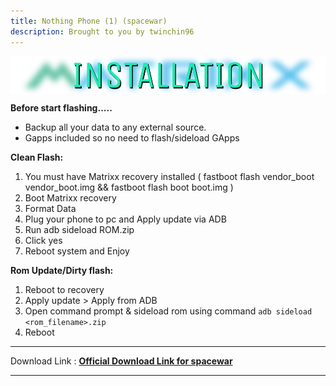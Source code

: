 ```yaml
---
title: Nothing Phone (1) (spacewar)
description: Brought to you by twinchin96
---
```

<a href="#"><img align="center" img src="/assets/installation.png" /></a>

**Before start flashing.....**
- Backup all your data to any external source. 
- Gapps included so no need to flash/sideload GApps

**Clean Flash:**
1. You must have Matrixx recovery installed ( fastboot flash vendor_boot vendor_boot.img && fastboot flash boot boot.img )
2. Boot Matrixx recovery
3. Format Data
4. Plug your phone to pc and Apply update via ADB
5. Run adb sideload ROM.zip
6. Click yes
7. Reboot system and Enjoy

**Rom Update/Dirty flash:**
1. Reboot to recovery
2. Apply update > Apply from ADB
3. Open command prompt & sideload rom using command ```adb sideload <rom_filename>.zip```
4. Reboot

----
Download Link : [**Official Download Link for spacewar**](https://sourceforge.net/projects/projectmatrixx/files/Android-14/spacewar/)

----
